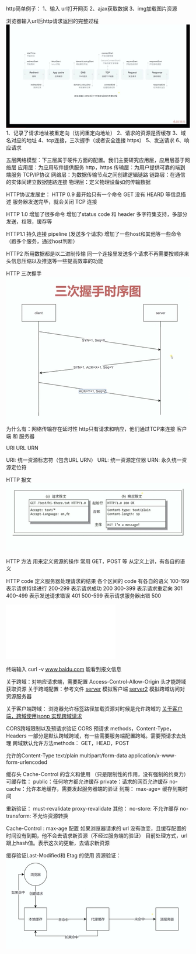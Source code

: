 http简单例子：
1、输入 url打开网页
2、ajax获取数据
3、img加载图片资源

浏览器输入url后http请求返回的完整过程
![浏览器输入url后http请求返回的完整过程](../img/httpTourl.jpg)
1、记录了请求地址被重定向（访问重定向地址）
2、请求的资源是否缓存
3、域名对应的地址
4、tcp连接，三次握手（或者安全连接 https）
5、发送请求
6、响应请求

五层网络模型：下三层属于硬件方面的配置。我们主要研究应用层，应用层基于网络层
应用层：为应用软件提供服务 http，https
传输层：为用户提供可靠的端到端服务 TCP/IP协议
网络层：为数据传输节点之间创建逻辑链路
链路层：在通信的实体间建立数据链路连接
物理层：定义物理设备如何传输数据

HTTP协议发展史：
HTTP 0.9
最开始只有一个命令 GET 
没有 HEARD 等信息描述
服务器发送完毕，就会关闭 TCP 连接

HTTP 1.0
增加了很多命令
增加了status code 和 header
多字符集支持，多部分发送，权限，缓存等

HTTP1.1
持久连接
pipeline (发送多个请求)
增加了一些host和其他等一些命令（跑多个服务，通过host判断）

HTTP2
所用数据都是以二进制传输
同一个连接里发送多个请求不再需要按顺序来
头信息压缩以及推送等一些提高效率的功能

HTTP 三次握手
![三次握手](../img/三次握手.jpg)
为什么有：网络传输存在延时性
http只有请求和响应，他们通过TCP来连接 客户端 和 服务器

URI URL URN

URI: 统一资源标志符（包含URL URN）
URL: 统一资源定位器
URN: 永久统一资源定位符

HTTP 报文
![报文](../img/请求报文.jpg)

HTTP 方法
用来定义资源的操作
常用 GET，POST 等
从定义上讲，有各自的语义

HTTP code
定义服务器处理请求的结果
各个区间的 code 有各自的语义
100-199 表示请求持续进行
200-299 表示请求成功 200 
300-399 表示请求重定向 301
400-499 表示发送请求错误 401
500-599 表示请求服务器出错 500


![基于node 创建一个简单的 http 服务](./server.js)

终端输入 curl -v www.baidu.com  能看到报文信息

关于跨域：对响应请求端，需要配置 Access-Control-Allow-Origin 头才能跨域获取资源
关于跨域配置：参考文件
[server](./server.js) 模拟客户端
[server2](./server2.js) 模拟跨域访问对资源服务器

关于客户端跨域：
浏览器允许标签路径加载资源对时候是允许跨域的
[关于客户端，跨域使用jsonp 实现跨域请求](./test.html)

CORS跨域限制以及预请求验证
CORS 预请求
methods，Content-Type，Headers 一部分是默认跨域跨域，有一些需要服务端配置跨域。需要预请求去处理
跨域默认允许方法methods：
GET，HEAD，POST

允许的Content-Type
text/plain
multipart/form-data
application/x-www-form-urlencoded

缓存头 Cache-Control 的含义和使用 （只是限制性的作用，没有强制的约束力）
可缓存性：
public：任何地方都允许缓存
private：请求的网页允许缓存
no-cache：允许本地缓存，需要发起服务器端的验证
到期：
max-age=<seconds> 缓存到期时间

重新验证：
must-revalidate 
proxy-revalidate
其他：
no-store: 不允许缓存
no-transform: 不允许资源转换

Cache-Control : max-age 配置
如果浏览器请求的 url 没有改变，且缓存配置的时间没有到期，他不会去请求新资源（不经过服务端的验证）
目前处理方式，url跟上hash值。表示这次的更新，去请求新资源

缓存验证Last-Modified和 Etag 的使用
资源验证：
![缓存读取的流程](../img/缓存操作.jpg)
